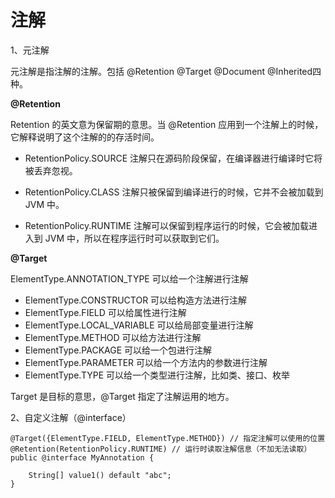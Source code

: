 # 注解

1、元注解

元注解是指注解的注解。包括  @Retention @Target @Document @Inherited四种。

**@Retention**

Retention 的英文意为保留期的意思。当 @Retention 应用到一个注解上的时候，它解释说明了这个注解的的存活时间。

* RetentionPolicy.SOURCE 注解只在源码阶段保留，在编译器进行编译时它将被丢弃忽视。

* RetentionPolicy.CLASS 注解只被保留到编译进行的时候，它并不会被加载到 JVM 中。

* RetentionPolicy.RUNTIME 注解可以保留到程序运行的时候，它会被加载进入到 JVM 中，所以在程序运行时可以获取到它们。

**@Target**

ElementType.ANNOTATION\_TYPE 可以给一个注解进行注解

* ElementType.CONSTRUCTOR 可以给构造方法进行注解
* ElementType.FIELD 可以给属性进行注解
* ElementType.LOCAL\_VARIABLE 可以给局部变量进行注解
* ElementType.METHOD 可以给方法进行注解
* ElementType.PACKAGE 可以给一个包进行注解
* ElementType.PARAMETER 可以给一个方法内的参数进行注解
* ElementType.TYPE 可以给一个类型进行注解，比如类、接口、枚举

Target 是目标的意思，@Target 指定了注解运用的地方。

2、自定义注解（@interface）

```
@Target({ElementType.FIELD, ElementType.METHOD}) // 指定注解可以使用的位置
@Retention(RetentionPolicy.RUNTIME) // 运行时读取注解信息（不加无法读取）
public @interface MyAnnotation {

    String[] value1() default "abc";
}
```



